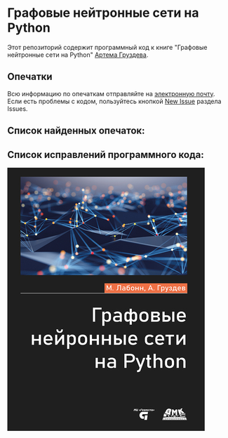 

# Графовые нейтронные сети на Python

Этот репозиторий содержит программный код к книге "Графовые нейтронные сети на Python" [Артема Груздева](https://t.me/Gewissta).


## Опечатки
Всю информацию по опечаткам отправляйте на [электронную почту](mailto:info@gewissta.ru). Если есть проблемы с кодом, пользуйтесь кнопкой [New Issue](https://github.com/Gewissta/GNN/issues/new/choose) раздела Issues.


## Список найденных опечаток:


## Список исправлений программного кода:

![logo](logo.jpeg)